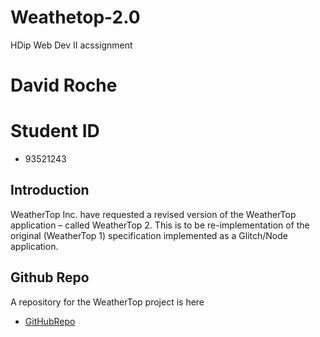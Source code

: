# Weathetop-2.0
 HDip Web Dev II acssignment
# David Roche 

# Student ID  
- 93521243

## Introduction
WeatherTop Inc. have requested a revised version of the WeatherTop application – called
WeatherTop 2. This is to be re-implementation of the original (WeatherTop 1) specification
implemented as a Glitch/Node application.

## Github Repo
A repository for the WeatherTop project is here
- [GitHubRepo](https://github.com/RocheDJ/WeaterTop-V2.0.git) 


